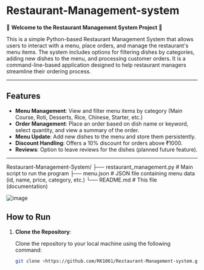 # Restaurant-Management-system

🌟 **Welcome to the Restaurant Management System Project** 🌟

This is a simple Python-based Restaurant Management System that allows users to interact with a menu, place orders, and manage the restaurant's menu items. The system includes options for filtering dishes by categories, adding new dishes to the menu, and processing customer orders. It is a command-line-based application designed to help restaurant managers streamline their ordering process.

---

## Features

- **Menu Management**: View and filter menu items by category (Main Course, Roti, Desserts, Rice, Chinese, Starter, etc.)
- **Order Management**: Place an order based on dish name or keyword, select quantity, and view a summary of the order.
- **Menu Update**: Add new dishes to the menu and store them persistently.
- **Discount Handling**: Offers a 10% discount for orders above ₹1000.
- **Reviews**: Option to leave reviews for the dishes (planned future feature).

---
Restaurant-Management-System/
├── restaurant_management.py  # Main script to run the program
├── menu.json                 # JSON file containing menu data (id, name, price, category, etc.)
└── README.md                 # This file (documentation)


![image](https://github.com/user-attachments/assets/a71bd4ce-b465-4807-897c-1e9dc23aac28)


## How to Run

1. **Clone the Repository**:
    
    Clone the repository to your local machine using the following command:
    
    ```bash
    git clone <https://github.com/RK1061/Restaurant-Management-system.git>
    
    ```
